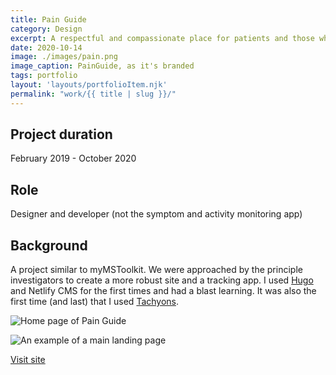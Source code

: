 ```yaml
---
title: Pain Guide
category: Design
excerpt: A respectful and compassionate place for patients and those who care for us when we're in pain.
date: 2020-10-14
image: ./images/pain.png
image_caption: PainGuide, as it's branded
tags: portfolio
layout: 'layouts/portfolioItem.njk'
permalink: "work/{{ title | slug }}/"
---
```


## Project duration

February 2019 - October 2020

## Role

Designer and developer (not the symptom and activity monitoring app)

## Background

A project similar to myMSToolkit. We were approached by the principle investigators to create a more robust site and a tracking app. I used [Hugo](https://gohugo.io/) and Netlify CMS for the first times and had a blast learning. It was also the first time (and last) that I used [Tachyons](https://tachyons.io/).

![Home page of Pain Guide](/images/pain-home.jpg)

![An example of a main landing page](/images/pain-landing.jpg)

[Visit site](https://painguide.com/)
